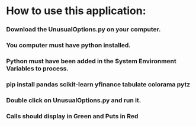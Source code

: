 # How to use this application:
### Download the UnusualOptions.py on your computer.
### You computer must have python installed.
### Python must have been added in the System Environment Variables to process.
### pip install pandas scikit-learn yfinance tabulate colorama pytz
### Double click on UnusualOptions.py and run it.
### Calls should display in Green and Puts in Red
